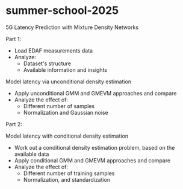 # summer-school-2025

5G Latency Prediction with Mixture Density Networks

Part 1:

- Load EDAF measurements data
- Analyze:
  - Dataset's structure
  - Available information and insights

Model latency via unconditional density estimation
- Apply unconditional GMM and GMEVM approaches and compare
- Analyze the effect of:
  - Different number of samples
  - Normalization and Gaussian noise

Part 2:

Model latency with conditional density estimation
- Work out a conditional density estimation problem, based on the available data
- Apply conditional GMM and GMEVM approaches and compare
- Analyze the effect of:
  - Different number of training samples
  - Normalization, and standardization
